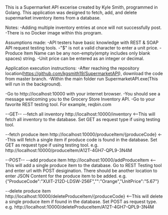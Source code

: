 This is a Supermarket API excerise created by Kyle Smith, programmed in Golang.  This application was designed to fetch, add, and delete supermarket inventory items from a database.  

Notes: 
-Adding multiple inventory entries at once will not successfully post.
-There is no Docker image within this program.

Assumptions made:
-API testers have basic knowledge with REST & SOAP API request testing tools.
-"$" is not a valid character to enter a unit price. 
-Produce Item Name can be any non-empty(empty includes only blank spaces) string.
-Unit price can be entered as an integer or decimal.

Application execution instructions:
-After reaching the repository location(https://github.com/kgsmith19/SupermarketAPI), download the code from master branch.
-Within the main folder run SupermarketAPI.exe(This will run in the background).

-Go to http://localhost:10000 with your internet browser.
-You should see a message welcoming you to the Grocery Store Inventory API.
-Go to your favorite REST testing tool.  For example, reqbin.com

--GET--
--fetch all inventory
http://localhost:10000/inventory <--This will fetch all inventory to the database.  Set GET as request type if using testing tool.

--fetch produce item
http://localhost:10000/produceItem/{produceCode} <--This will fetch a single item if produce code is found in the database. Set GET as request type if using testing tool.
e.g. http://localhost:10000/produceItem/A12T-4GH7-QPL9-3N4M

--POST--
--add produce item
http://localhost:10000/addProduceItem <-- This will add a single produce item to the database.
Go to REST Testing tool and enter url with POST desigination.  There should be another location to enter JSON Content for the produce item to be added. 
e.g. {"ProduceCode":"XUIT-212D-LDSW-256F","":"Orange","UnitPrice":"5.67"}

--delete produce item
http://localhost:10000/deleteProduceItem/{produceCode} <--This will delete a single produce item if found in the database.  Set POST as request type.
e.g. http://localhost:10000/deleteProduceItem/A12T-4GH7-QPL9-3N4M














